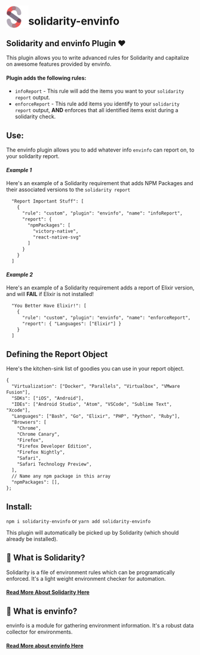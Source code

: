 <a href='https://infinitered.github.io/solidarity/'><img src='https://github.com/infinitered/solidarity/raw/master/_art/plugin.jpg' align='left' height="60"/></a>

# solidarity-envinfo
## Solidarity and envinfo Plugin :heart:
This plugin allows you to write advanced rules for Solidarity and capitalize on awesome features provided by envinfo.

#### Plugin adds the following rules:

* `infoReport` - This rule will add the items you want to your `solidarity report` output.
* `enforceReport` - This rule add items you identify to your `solidarity report` output, **AND** enforces that all identified items exist during a solidarity check.

## Use:
The envinfo plugin allows you to add whatever info `envinfo` can report on, to your solidarity report.


#### _Example 1_

Here's an example of a Solidarity requirement that adds NPM Packages and their associated versions to the `solidarity report`
```json5
  "Report Important Stuff": [
    {
      "rule": "custom", "plugin": "envinfo", "name": "infoReport",
      "report": {
        "npmPackages": [
          "victory-native",
          "react-native-svg"
        ]
      }
    }
  ]
```

#### _Example 2_

Here's an example of a Solidarity requirement adds a report of Elixir version, and will **FAIL** if Elixir is not installed!
```json5
  "You Better Have Elixir!": [
    {
      "rule": "custom", "plugin": "envinfo", "name": "enforceReport",
      "report": { "Languages": ["Elixir"] }
    }
  ]
```

## Defining the Report Object
Here's the kitchen-sink list of goodies you can use in your report object.
```json5
{
  "Virtualization": ["Docker", "Parallels", "Virtualbox", "VMware Fusion"],
  "SDKs": ["iOS", "Android"],
  "IDEs": ["Android Studio", "Atom", "VSCode", "Sublime Text", "Xcode"],
  "Languages": ["Bash", "Go", "Elixir", "PHP", "Python", "Ruby"],
  "Browsers": [
    "Chrome",
    "Chrome Canary",
    "Firefox",
    "Firefox Developer Edition",
    "Firefox Nightly",
    "Safari",
    "Safari Technology Preview",
  ],
  // Name any npm package in this array
  "npmPackages": [],
};
```

## Install:
`npm i solidarity-envinfo` or `yarn add solidarity-envinfo`

This plugin will automatically be picked up by Solidarity (which should already be installed).

## :newspaper: What is Solidarity?  
Solidarity is a file of environment rules which can be programatically enforced.  It's a light weight environment checker for automation.
#### [Read More About Solidarity Here](https://github.com/infinitered/solidarity)

## :newspaper:  What is envinfo?
envinfo is a module for gathering environment information.  It's a robust data collector for environments.
#### [Read More about envinfo Here](https://github.com/tabrindle/envinfo)
